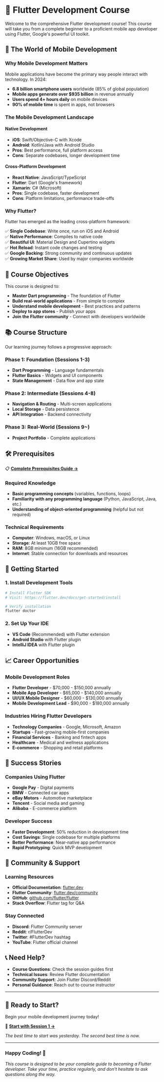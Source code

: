 # 🚀 Flutter Development Course

Welcome to the comprehensive Flutter development course! This course will take you from a complete beginner to a proficient mobile app developer using Flutter, Google's powerful UI toolkit.

## 📱 The World of Mobile Development

### Why Mobile Development Matters

Mobile applications have become the primary way people interact with technology. In 2024:

- **6.8 billion smartphone users** worldwide (85% of global population)
- **Mobile apps generate over $935 billion** in revenue annually
- **Users spend 4+ hours daily** on mobile devices
- **90% of mobile time** is spent in apps, not browsers

### The Mobile Development Landscape

#### Native Development

- **iOS**: Swift/Objective-C with Xcode
- **Android**: Kotlin/Java with Android Studio
- **Pros**: Best performance, full platform access
- **Cons**: Separate codebases, longer development time

#### Cross-Platform Development

- **React Native**: JavaScript/TypeScript
- **Flutter**: Dart (Google's framework)
- **Xamarin**: C# (Microsoft)
- **Pros**: Single codebase, faster development
- **Cons**: Platform limitations, performance trade-offs

### Why Flutter?

Flutter has emerged as the leading cross-platform framework:

✅ **Single Codebase**: Write once, run on iOS and Android  
✅ **Native Performance**: Compiles to native code  
✅ **Beautiful UI**: Material Design and Cupertino widgets  
✅ **Hot Reload**: Instant code changes and testing  
✅ **Google Backing**: Strong community and continuous updates  
✅ **Growing Market Share**: Used by major companies worldwide

## 🎯 Course Objectives

This course is designed to:

- **Master Dart programming** - The foundation of Flutter
- **Build real-world applications** - From simple to complex
- **Understand mobile development** - Best practices and patterns
- **Deploy to app stores** - Publish your apps
- **Join the Flutter community** - Connect with developers worldwide

## 📚 Course Structure

Our learning journey follows a progressive approach:

### Phase 1: Foundation (Sessions 1-3)

- **Dart Programming** - Language fundamentals
- **Flutter Basics** - Widgets and UI components
- **State Management** - Data flow and app state

### Phase 2: Intermediate (Sessions 4-8)

- **Navigation & Routing** - Multi-screen applications
- **Local Storage** - Data persistence
- **API Integration** - Backend connectivity

### Phase 3: Real-World (Sessions 9~)

- **Project Portfolio** - Complete applications

## 🛠️ Prerequisites

📋 **[Complete Prerequisites Guide →](docs/prerequests.md)**

### Required Knowledge

- **Basic programming concepts** (variables, functions, loops)
- **Familiarity with any programming language** (Python, JavaScript, Java, etc.)
- **Understanding of object-oriented programming** (helpful but not required)

### Technical Requirements

- **Computer**: Windows, macOS, or Linux
- **Storage**: At least 10GB free space
- **RAM**: 8GB minimum (16GB recommended)
- **Internet**: Stable connection for downloads and resources

## 🚀 Getting Started

### 1. Install Development Tools

```bash
# Install Flutter SDK
# Visit: https://flutter.dev/docs/get-started/install

# Verify installation
flutter doctor
```

### 2. Set Up Your IDE

- **VS Code** (Recommended) with Flutter extension
- **Android Studio** with Flutter plugin
- **IntelliJ IDEA** with Flutter plugin

## 📈 Career Opportunities

### Mobile Development Roles

- **Flutter Developer** - $70,000 - $150,000 annually
- **Mobile App Developer** - $65,000 - $140,000 annually
- **UI/UX Mobile Designer** - $60,000 - $130,000 annually
- **Mobile Development Lead** - $90,000 - $180,000 annually

### Industries Hiring Flutter Developers

- **Technology Companies** - Google, Microsoft, Amazon
- **Startups** - Fast-growing mobile-first companies
- **Financial Services** - Banking and fintech apps
- **Healthcare** - Medical and wellness applications
- **E-commerce** - Shopping and retail platforms

## 🌟 Success Stories

### Companies Using Flutter

- **Google Pay** - Digital payments
- **BMW** - Connected car apps
- **eBay Motors** - Automotive marketplace
- **Tencent** - Social media and gaming
- **Alibaba** - E-commerce platform

### Developer Success

- **Faster Development**: 50% reduction in development time
- **Cost Savings**: Single codebase for multiple platforms
- **Better Performance**: Near-native app performance
- **Rapid Prototyping**: Quick MVP development

## 🤝 Community & Support

### Learning Resources

- **Official Documentation**: [flutter.dev](https://flutter.dev)
- **Flutter Community**: [flutter.dev/community](https://flutter.dev/community)
- **GitHub**: [github.com/flutter/flutter](https://github.com/flutter/flutter)
- **Stack Overflow**: Flutter tag for Q&A

### Stay Connected

- **Discord**: Flutter Community server
- **Reddit**: r/FlutterDev
- **Twitter**: #FlutterDev hashtag
- **YouTube**: Flutter official channel

## 📞 Need Help?

- **Course Questions**: Check the session guides first
- **Technical Issues**: Review Flutter documentation
- **Community Support**: Join Flutter Discord/Reddit
- **Personal Guidance**: Reach out to course instructor

---

## 🎉 Ready to Start?

Begin your mobile development journey today!

📖 **[Start with Session 1 →](docs/session-1.md)**

_The best time to start was yesterday. The second best time is now._

---

### **Happy Coding! 🚀**

_This course is designed to be your complete guide to becoming a Flutter developer. Take your time, practice regularly, and don't hesitate to ask questions along the way._
